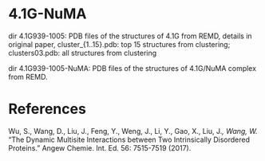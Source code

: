 # 4.1G-NuMA
dir 4.1G939-1005: PDB files of the structures of 4.1G from REMD, details in original paper, cluster_{1..15}.pdb: top 15 structures from clustering; clusters03.pdb: all structures from clustering

dir 4.1G939-1005-NuMA: PDB files of the structures of 4.1G/NuMA complex from REMD.


# References
Wu, S., Wang, D., Liu, J., Feng, Y., Weng, J., Li, Y., Gao, X., Liu, J.*, Wang, W.* “The Dynamic Multisite Interactions between Two Intrinsically Disordered Proteins.” Angew Chemie. Int. Ed. 56: 7515-7519 (2017). 
